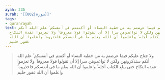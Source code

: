 ```yaml
---
ayah: 235
surah: '[[002|سورة]]'
tags:
- quran/ayah
text: ولا جناح عليكم فيما عرضتم به من خطبة النساء أو أكننتم في أنفسكم ۚ علم الله أنكم
  ستذكرونهن ولكن لا تواعدوهن سرا إلا أن تقولوا قولا معروفا ۚ ولا تعزموا عقدة النكاح
  حتى يبلغ الكتاب أجله ۚ واعلموا أن الله يعلم ما في أنفسكم فاحذروه ۚ واعلموا أن الله
  غفور حليم
---
```

> ولا جناح عليكم فيما عرضتم به من خطبة النساء أو أكننتم في أنفسكم ۚ علم الله أنكم ستذكرونهن ولكن لا تواعدوهن سرا إلا أن تقولوا قولا معروفا ۚ ولا تعزموا عقدة النكاح حتى يبلغ الكتاب أجله ۚ واعلموا أن الله يعلم ما في أنفسكم فاحذروه ۚ واعلموا أن الله غفور حليم
